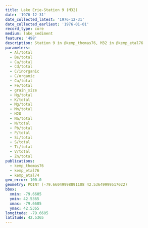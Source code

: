 ```yaml
---
title: Lake Erie-Station 9 (M32)
date: '1976-12-31'
date_collected_latest: '1976-12-31'
date_collected_earliest: '1976-01-01'
record_type: core
medium: lake_sediment
feature: '498'
description: Station 9 in @kemp_thomas76, M32 in @kemp_etal76
parameters:
  - Al/total
  - Be/total
  - Ca/total
  - Cd/total
  - C/inorganic
  - C/organic
  - Cu/total
  - Fe/total
  - grain_size
  - Hg/total
  - K/total
  - Mg/total
  - Mn/total
  - H2O
  - Na/total
  - N/total
  - Pb/total
  - P/total
  - Si/total
  - S/total
  - Ti/total
  - V/total
  - Zn/total
publications:
  - kemp_thomas76
  - kemp_etal76
  - kemp_etal74
geo_error: 100.0
geometry: POINT (-79.66049998891108 42.53649999517022)
bbox:
  xmin: -79.6605
  ymin: 42.5365
  xmax: -79.6605
  ymax: 42.5365
longitude: -79.6605
latitude: 42.5365
---
```

